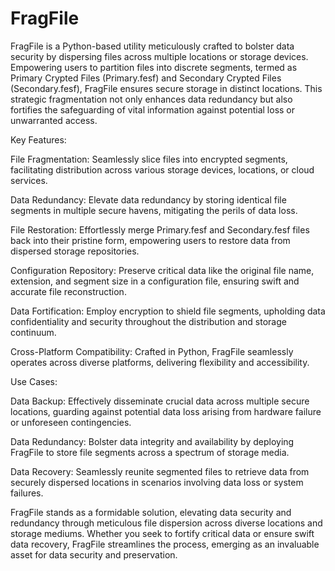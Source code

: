 # FragFile
FragFile is a Python-based utility meticulously crafted to bolster data security by dispersing files across multiple locations or storage devices. Empowering users to partition files into discrete segments, termed as Primary Crypted Files (Primary.fesf) and Secondary Crypted Files (Secondary.fesf), FragFile ensures secure storage in distinct locations. This strategic fragmentation not only enhances data redundancy but also fortifies the safeguarding of vital information against potential loss or unwarranted access.

Key Features:

File Fragmentation: Seamlessly slice files into encrypted segments, facilitating distribution across various storage devices, locations, or cloud services.

Data Redundancy: Elevate data redundancy by storing identical file segments in multiple secure havens, mitigating the perils of data loss.

File Restoration: Effortlessly merge Primary.fesf and Secondary.fesf files back into their pristine form, empowering users to restore data from dispersed storage repositories.

Configuration Repository: Preserve critical data like the original file name, extension, and segment size in a configuration file, ensuring swift and accurate file reconstruction.

Data Fortification: Employ encryption to shield file segments, upholding data confidentiality and security throughout the distribution and storage continuum.

Cross-Platform Compatibility: Crafted in Python, FragFile seamlessly operates across diverse platforms, delivering flexibility and accessibility.

Use Cases:

Data Backup: Effectively disseminate crucial data across multiple secure locations, guarding against potential data loss arising from hardware failure or unforeseen contingencies.

Data Redundancy: Bolster data integrity and availability by deploying FragFile to store file segments across a spectrum of storage media.

Data Recovery: Seamlessly reunite segmented files to retrieve data from securely dispersed locations in scenarios involving data loss or system failures.

FragFile stands as a formidable solution, elevating data security and redundancy through meticulous file dispersion across diverse locations and storage mediums. Whether you seek to fortify critical data or ensure swift data recovery, FragFile streamlines the process, emerging as an invaluable asset for data security and preservation.

